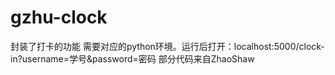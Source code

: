 # gzhu-clock

封装了打卡的功能
需要对应的python环境。运行后打开：localhost:5000/clock-in?username=学号&password=密码
部分代码来自ZhaoShaw
